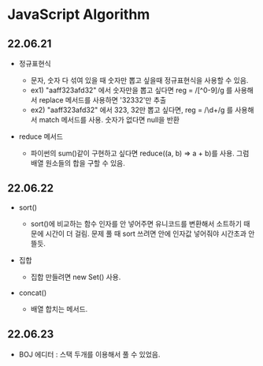# JavaScript Algorithm 

## 22.06.21

- 정규표현식
    - 문자, 숫자 다 섞여 있을 때 숫자만 뽑고 싶을때 정규표현식을 사용할 수 있음.
    - ex1) "aaff323afd32" 에서 숫자만을 뽑고 싶다면 reg = /[^0-9]/g 를 사용해서 replace 메서드를 사용하면 '32332'만 추출
    - ex2) "aaff323afd32" 에서 323, 32만 뽑고 싶다면, reg = /\d+/g 를 사용해서 match 메서드를 사용. 숫자가 없다면 null을 반환

- reduce 메서드
    - 파이썬의 sum()같이 구현하고 싶다면 reduce((a, b) => a + b)를 사용. 그럼 배열 원소들의 합을 구할 수 있음.

## 22.06.22

- sort()
    - sort()에 비교하는 함수 인자를 안 넣어주면 유니코드를 변환해서 소트하기 때문에 시간이 더 걸림. 문제 풀 때 sort 쓰려면 안에 인자값 넣어줘야 시간초과 안 뜰듯.

- 집합
    - 집합 만들려면 new Set() 사용.

- concat()
    - 배열 합치는 메서드.

## 22.06.23

- BOJ 에디터 : 스택 두개를 이용해서 풀 수 있었음.